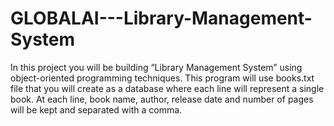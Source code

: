 # GLOBALAI---Library-Management-System
In this project you will be building “Library Management System” using object-oriented programming techniques. This program will use books.txt file that you will create as a database where each line will represent a single book. At each line, book name, author, release date and number of pages will be kept and separated with a comma.
